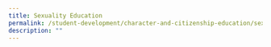 ```yaml
---
title: Sexuality Education
permalink: /student-development/character-and-citizenship-education/sexuality-education
description: ""
---
```

